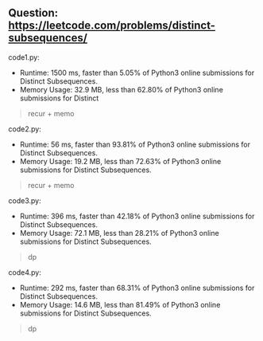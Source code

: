 ## Question: https://leetcode.com/problems/distinct-subsequences/

code1.py:
* Runtime: 1500 ms, faster than 5.05% of Python3 online submissions for Distinct Subsequences.
* Memory Usage: 32.9 MB, less than 62.80% of Python3 online submissions for Distinct
> recur + memo

code2.py:
* Runtime: 56 ms, faster than 93.81% of Python3 online submissions for Distinct Subsequences.
* Memory Usage: 19.2 MB, less than 72.63% of Python3 online submissions for Distinct Subsequences.
> recur + memo

code3.py:
* Runtime: 396 ms, faster than 42.18% of Python3 online submissions for Distinct Subsequences.
* Memory Usage: 72.1 MB, less than 28.21% of Python3 online submissions for Distinct Subsequences.
> dp

code4.py:
* Runtime: 292 ms, faster than 68.31% of Python3 online submissions for Distinct Subsequences.
* Memory Usage: 14.6 MB, less than 81.49% of Python3 online submissions for Distinct Subsequences.
> dp